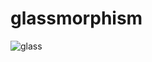 # glassmorphism
![glass](https://user-images.githubusercontent.com/40804626/123536128-0d8da000-d746-11eb-9600-2ac566503227.png)
